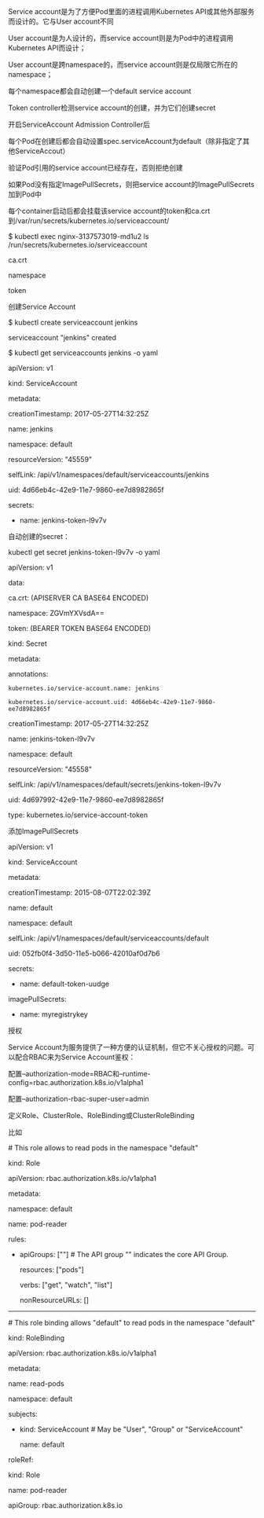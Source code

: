 Service account是为了方便Pod里面的进程调用Kubernetes API或其他外部服务而设计的。它与User account不同



User account是为人设计的，而service account则是为Pod中的进程调用Kubernetes API而设计；

User account是跨namespace的，而service account则是仅局限它所在的namespace；

每个namespace都会自动创建一个default service account

Token controller检测service account的创建，并为它们创建secret

开启ServiceAccount Admission Controller后

每个Pod在创建后都会自动设置spec.serviceAccount为default（除非指定了其他ServiceAccout）

验证Pod引用的service account已经存在，否则拒绝创建

如果Pod没有指定ImagePullSecrets，则把service account的ImagePullSecrets加到Pod中

每个container启动后都会挂载该service account的token和ca.crt到/var/run/secrets/kubernetes.io/serviceaccount/

$ kubectl exec nginx-3137573019-md1u2 ls /run/secrets/kubernetes.io/serviceaccount

ca.crt

namespace

token

创建Service Account

$ kubectl create serviceaccount jenkins

serviceaccount "jenkins" created

$ kubectl get serviceaccounts jenkins -o yaml

apiVersion: v1

kind: ServiceAccount

metadata:

  creationTimestamp: 2017-05-27T14:32:25Z

  name: jenkins

  namespace: default

  resourceVersion: "45559"

  selfLink: /api/v1/namespaces/default/serviceaccounts/jenkins

  uid: 4d66eb4c-42e9-11e7-9860-ee7d8982865f

secrets:

- name: jenkins-token-l9v7v

自动创建的secret：



kubectl get secret jenkins-token-l9v7v -o yaml

apiVersion: v1

data:

  ca.crt: \(APISERVER CA BASE64 ENCODED\)

  namespace: ZGVmYXVsdA==

  token: \(BEARER TOKEN BASE64 ENCODED\)

kind: Secret

metadata:

  annotations:

    kubernetes.io/service-account.name: jenkins

    kubernetes.io/service-account.uid: 4d66eb4c-42e9-11e7-9860-ee7d8982865f

  creationTimestamp: 2017-05-27T14:32:25Z

  name: jenkins-token-l9v7v

  namespace: default

  resourceVersion: "45558"

  selfLink: /api/v1/namespaces/default/secrets/jenkins-token-l9v7v

  uid: 4d697992-42e9-11e7-9860-ee7d8982865f

type: kubernetes.io/service-account-token

添加ImagePullSecrets

apiVersion: v1

kind: ServiceAccount

metadata:

  creationTimestamp: 2015-08-07T22:02:39Z

  name: default

  namespace: default

  selfLink: /api/v1/namespaces/default/serviceaccounts/default

  uid: 052fb0f4-3d50-11e5-b066-42010af0d7b6

secrets:

- name: default-token-uudge

imagePullSecrets:

- name: myregistrykey

授权

Service Account为服务提供了一种方便的认证机制，但它不关心授权的问题。可以配合RBAC来为Service Account鉴权：



配置–authorization-mode=RBAC和–runtime-config=rbac.authorization.k8s.io/v1alpha1

配置–authorization-rbac-super-user=admin

定义Role、ClusterRole、RoleBinding或ClusterRoleBinding

比如



\# This role allows to read pods in the namespace "default"

kind: Role

apiVersion: rbac.authorization.k8s.io/v1alpha1

metadata:

  namespace: default

  name: pod-reader

rules:

  - apiGroups: \[""\] \# The API group "" indicates the core API Group.

    resources: \["pods"\]

    verbs: \["get", "watch", "list"\]

    nonResourceURLs: \[\]

---

\# This role binding allows "default" to read pods in the namespace "default"

kind: RoleBinding

apiVersion: rbac.authorization.k8s.io/v1alpha1

metadata:

  name: read-pods

  namespace: default

subjects:

  - kind: ServiceAccount \# May be "User", "Group" or "ServiceAccount"

    name: default

roleRef:

  kind: Role

  name: pod-reader

  apiGroup: rbac.authorization.k8s.io

